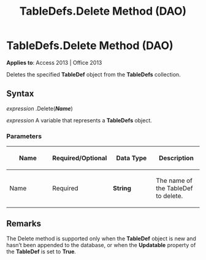 ﻿---
title: TableDefs.Delete Method (DAO)
TOCTitle: Delete Method
ms:assetid: 130bb50d-17c3-b2ab-9360-0d91d0cee131
ms:mtpsurl: https://msdn.microsoft.com/en-us/library/Ff845419(v=office.15)
ms:contentKeyID: 48543358
ms.date: 09/18/2015
mtps_version: v=office.15
---

# TableDefs.Delete Method (DAO)


**Applies to**: Access 2013 | Office 2013

Deletes the specified **TableDef** object from the **TableDefs** collection.

## Syntax

*expression* .Delete(***Name***)

*expression* A variable that represents a **TableDefs** object.

### Parameters

<table>
<colgroup>
<col style="width: 25%" />
<col style="width: 25%" />
<col style="width: 25%" />
<col style="width: 25%" />
</colgroup>
<thead>
<tr class="header">
<th><p>Name</p></th>
<th><p>Required/Optional</p></th>
<th><p>Data Type</p></th>
<th><p>Description</p></th>
</tr>
</thead>
<tbody>
<tr class="odd">
<td><p>Name</p></td>
<td><p>Required</p></td>
<td><p><strong>String</strong></p></td>
<td><p>The name of the TableDef to delete.</p></td>
</tr>
</tbody>
</table>


## Remarks

The Delete method is supported only when the **TableDef** object is new and hasn’t been appended to the database, or when the **Updatable** property of the **TableDef** is set to **True**.

